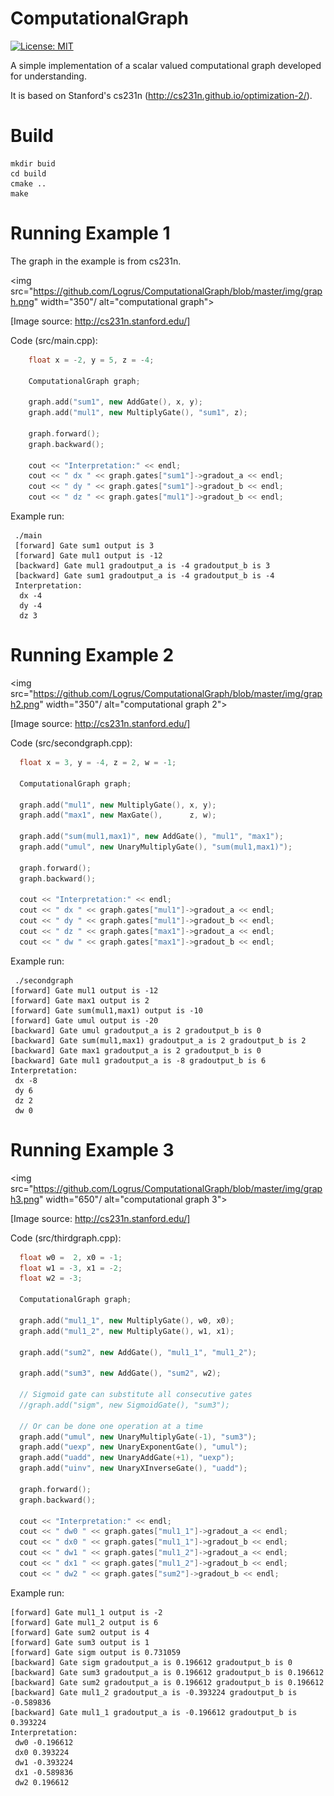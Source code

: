 # ComputationalGraph

[![License: MIT](https://img.shields.io/badge/License-MIT-yellow.svg)](https://opensource.org/licenses/MIT)

A simple implementation of a scalar valued computational graph developed for understanding.

It is based on Stanford's cs231n (http://cs231n.github.io/optimization-2/).

# Build

    mkdir buid
    cd build
    cmake ..
    make
  
# Running Example 1

The graph in the example is from cs231n.

<img src="https://github.com/Logrus/ComputationalGraph/blob/master/img/graph.png" width="350"/ alt="computational graph">

[Image source: http://cs231n.stanford.edu/]

Code (src/main.cpp):

```C++
    float x = -2, y = 5, z = -4;

    ComputationalGraph graph;

    graph.add("sum1", new AddGate(), x, y);
    graph.add("mul1", new MultiplyGate(), "sum1", z);

    graph.forward();
    graph.backward();

    cout << "Interpretation:" << endl;
    cout << " dx " << graph.gates["sum1"]->gradout_a << endl;
    cout << " dy " << graph.gates["sum1"]->gradout_b << endl;
    cout << " dz " << graph.gates["mul1"]->gradout_b << endl;
```

Example run:

     ./main
     [forward] Gate sum1 output is 3
     [forward] Gate mul1 output is -12
     [backward] Gate mul1 gradoutput_a is -4 gradoutput_b is 3
     [backward] Gate sum1 gradoutput_a is -4 gradoutput_b is -4
     Interpretation:
      dx -4
      dy -4
      dz 3

# Running Example 2
   
<img src="https://github.com/Logrus/ComputationalGraph/blob/master/img/graph2.png" width="350"/ alt="computational graph 2">

[Image source: http://cs231n.stanford.edu/]

Code (src/secondgraph.cpp):

```C++
  float x = 3, y = -4, z = 2, w = -1;

  ComputationalGraph graph;

  graph.add("mul1", new MultiplyGate(), x, y);
  graph.add("max1", new MaxGate(),      z, w);

  graph.add("sum(mul1,max1)", new AddGate(), "mul1", "max1");
  graph.add("umul", new UnaryMultiplyGate(), "sum(mul1,max1)");

  graph.forward();
  graph.backward();

  cout << "Interpretation:" << endl;
  cout << " dx " << graph.gates["mul1"]->gradout_a << endl;
  cout << " dy " << graph.gates["mul1"]->gradout_b << endl;
  cout << " dz " << graph.gates["max1"]->gradout_a << endl;
  cout << " dw " << graph.gates["max1"]->gradout_b << endl;
```


Example run:

     ./secondgraph
    [forward] Gate mul1 output is -12
    [forward] Gate max1 output is 2
    [forward] Gate sum(mul1,max1) output is -10
    [forward] Gate umul output is -20
    [backward] Gate umul gradoutput_a is 2 gradoutput_b is 0
    [backward] Gate sum(mul1,max1) gradoutput_a is 2 gradoutput_b is 2
    [backward] Gate max1 gradoutput_a is 2 gradoutput_b is 0
    [backward] Gate mul1 gradoutput_a is -8 gradoutput_b is 6
    Interpretation:
     dx -8
     dy 6
     dz 2
     dw 0


# Running Example 3
   
<img src="https://github.com/Logrus/ComputationalGraph/blob/master/img/graph3.png" width="650"/ alt="computational graph 3">

[Image source: http://cs231n.stanford.edu/]

Code (src/thirdgraph.cpp):

```C++
  float w0 =  2, x0 = -1;
  float w1 = -3, x1 = -2;
  float w2 = -3;

  ComputationalGraph graph;

  graph.add("mul1_1", new MultiplyGate(), w0, x0);
  graph.add("mul1_2", new MultiplyGate(), w1, x1);

  graph.add("sum2", new AddGate(), "mul1_1", "mul1_2");

  graph.add("sum3", new AddGate(), "sum2", w2);

  // Sigmoid gate can substitute all consecutive gates
  //graph.add("sigm", new SigmoidGate(), "sum3");

  // Or can be done one operation at a time
  graph.add("umul", new UnaryMultiplyGate(-1), "sum3");
  graph.add("uexp", new UnaryExponentGate(), "umul");
  graph.add("uadd", new UnaryAddGate(+1), "uexp");
  graph.add("uinv", new UnaryXInverseGate(), "uadd");

  graph.forward();
  graph.backward();

  cout << "Interpretation:" << endl;
  cout << " dw0 " << graph.gates["mul1_1"]->gradout_a << endl;
  cout << " dx0 " << graph.gates["mul1_1"]->gradout_b << endl;
  cout << " dw1 " << graph.gates["mul1_2"]->gradout_a << endl;
  cout << " dx1 " << graph.gates["mul1_2"]->gradout_b << endl;
  cout << " dw2 " << graph.gates["sum2"]->gradout_b << endl;
```


Example run:

    [forward] Gate mul1_1 output is -2
    [forward] Gate mul1_2 output is 6
    [forward] Gate sum2 output is 4
    [forward] Gate sum3 output is 1
    [forward] Gate sigm output is 0.731059
    [backward] Gate sigm gradoutput_a is 0.196612 gradoutput_b is 0
    [backward] Gate sum3 gradoutput_a is 0.196612 gradoutput_b is 0.196612
    [backward] Gate sum2 gradoutput_a is 0.196612 gradoutput_b is 0.196612
    [backward] Gate mul1_2 gradoutput_a is -0.393224 gradoutput_b is -0.589836
    [backward] Gate mul1_1 gradoutput_a is -0.196612 gradoutput_b is 0.393224
    Interpretation:
     dw0 -0.196612
     dx0 0.393224
     dw1 -0.393224
     dx1 -0.589836
     dw2 0.196612
